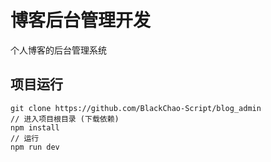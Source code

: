 # 博客后台管理开发

个人博客的后台管理系统

## 项目运行

```
git clone https://github.com/BlackChao-Script/blog_admin
// 进入项目根目录 (下载依赖)
npm install
// 运行
npm run dev
```

